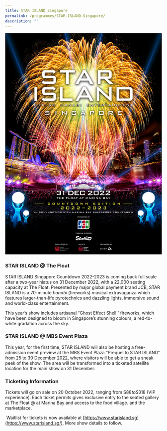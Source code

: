 ```yaml
---
title: STAR ISLAND Singapore
permalink: /programmes/STAR-ISLAND-Singapore/
description: ""
---
```

![starisland](/images/KV_0918.jpeg) 

 
### STAR ISLAND @ The Float

STAR ISLAND Singapore Countdown 2022-2023 is coming back full scale after a two-year hiatus on 31 December 2022, with a 22,000 seating capacity at The Float. Presented by major global payment brand JCB, STAR ISLAND is a 70-minute _hanabi_ (fireworks) musical extravaganza which features larger-than-life pyrotechnics and dazzling lights, immersive sound and world-class entertainment.

This year’s show includes artisanal “Ghost Effect Shell'' fireworks, which have been designed to bloom in Singapore’s stunning colours, a red-to-white gradation across the sky.

### STAR ISLAND @ MBS Event Plaza

This year, for the first time, STAR ISLAND will also be hosting a free-admission event preview at the MBS Event Plaza “Prequel to STAR ISLAND” from 25 to 30 December 2022, where visitors will be able to get a sneak peek of the show. The area will be transformed into a ticketed satellite location for the main show on 31 December.

### Ticketing Information

Tickets will go on sale on 20 October 2022, ranging from S$88 to S$318 (VIP experience). Each ticket permits gives exclusive entry to the seated gallery at The Float @ at Marina Bay and access to the food village. and the marketplace.

 Waitlist for tickets is now available at [https://www.starisland.sg](https://www.starisland.sg/). More show details to follow.